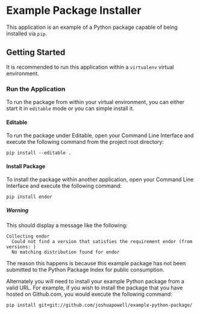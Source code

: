 # Example Package Installer
This application is an example of a Python package capable of being installed via `pip`.

## Getting Started

It is recommended to run this application within a `virtualenv` virtual 
environment.

### Run the Application

To run the package from within your virtual environment, you can either
start it in `editable` mode or you can simple install it.

#### Editable
To run the package under Editable, open your Command Line Interface and
execute the following command from the project root directory:

```
pip install --editable .
```

#### Install Package
To install the package within another application, open your Command Line
Interface and execute the following command:

```
pip install endor
```

##### Warning
This should display a message like the following:

```
Collecting endor
  Could not find a version that satisfies the requirement endor (from versions: )
  No matching distribution found for endor
```

The reason this happens is because this example package has not been
submitted to the Python Package Index for public consumption.

Alternately you will need to install your example Python package from 
a valid URL. For example, if you wish to install the package that you
have hosted on Github.com, you would execute the following command:

```
pip install git+git://github.com/joshuapowell/example-python-package/
```
